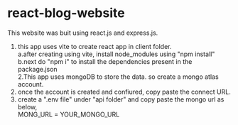 ﻿# react-blog-website    
This website was buit using react.js and express.js.  
1. this app uses vite to create react app in client folder.  
a.after creating using vite, install node_modules using "npm install"  
b.next do "npm i" to install the dependencies present in the package.json   
2.This app uses mongoDB to store the data. so create a mongo atlas account.  
3. once the account is created and confiured, copy paste the connect URL.  
4. create a ".env file" under "api folder" and copy paste the mongo url as below,  
 MONG_URL = YOUR_MONGO_URL  
 
